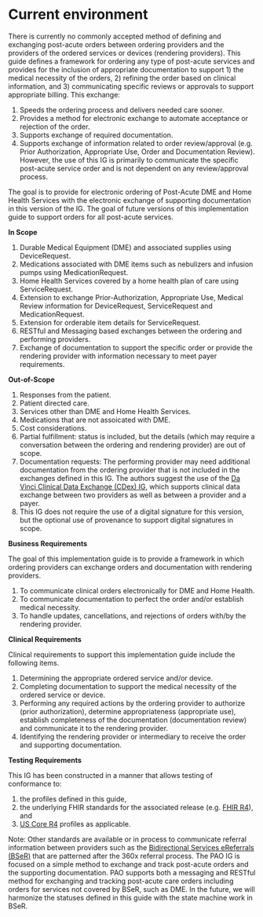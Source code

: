 # Current environment
There is currently no commonly accepted method of defining and exchanging post-acute orders between ordering providers and the providers of the ordered services or devices (rendering providers).  This guide defines a framework for ordering any type of post-acute services and provides for the inclusion of appropriate documentation to support 1) the medical necessity of the orders, 2) refining the order based on clinical information, and 3) communicating specific reviews or approvals to support appropriate billing.  This exchange:
1.	Speeds the ordering process and delivers needed care sooner.
2.	Provides a method for electronic exchange to automate acceptance or rejection of the order.
3.	Supports exchange of required documentation.
4.	Supports exchange of information related to order review/approval (e.g. Prior Authorization, Appropriate Use, Order and Documentation Review). However, the use of this IG is primarily to communicate the specific post-acute service order and is not dependent on any review/approval process.

The goal is to provide for electronic ordering of Post-Acute DME and Home Health Services with the electronic exchange of supporting documentation in this version of the IG.  The goal of future versions of this implementation guide to support orders for all post-acute services.

**In Scope**
1.	Durable Medical Equipment (DME) and associated supplies using DeviceRequest.
2.	Medications associated with DME items such as nebulizers and infusion pumps using MedicationRequest.
3.	Home Health Services covered by a home health plan of care using ServiceRequest.
4.	Extension to exchange Prior-Authorization, Appropriate Use, Medical Review information  for DeviceRequest, ServiceRequest and MedicationRequest.
5. 	Extension for orderable item details for ServiceRequest.
6.	RESTful and Messaging based exchanges between the ordering and performing providers.
7.	Exchange of documentation to support the specific order or provide the rendering provider with information necessary to meet payer requirements.

**Out-of-Scope**
1.	Responses from the patient.
2.	Patient directed care.
3.	Services other than DME and Home Health Services.
4.	Medications that are not assoicated with DME.
5.	Cost considerations.
6.	Partial fulfillment: status is included, but the details (which may require a conversation between the ordering and rendering provider) are out of scope.
7.	Documentation requests: The performing provider may need additional documentation from the ordering provider that is not included in the exchanges defined in this IG. The authors suggest the use of the [Da Vinci Clinical Data Exchange (CDex) IG](http://build.fhir.org/ig/HL7/davinci-ecdx/index.html), which supports clinical data exchange between two providers as well as between a provider and a payer.
8.	This IG does not require the use of a digital signature for this version, but the optional use of provenance to support digital signatures in scope.

**Business Requirements**

The goal of this implementation guide is to provide a framework in which ordering providers can exchange orders and documentation with rendering providers.
1.	To communicate clinical orders electronically for DME and Home Health.
2.	To communicate documentation to perfect the order and/or establish medical necessity.
3.	To handle updates, cancellations, and rejections of orders with/by the rendering provider.

**Clinical Requirements**

Clinical requirements to support this implementation guide include the following items.
1.	Determining the appropriate ordered service and/or device.
2.	Completing documentation to support the medical necessity of the ordered service or device.
3.	Performing any required actions by the ordering provider to authorize (prior authorization), determine appropriateness (appropriate use), establish completeness of the documentation (documentation review) and communicate it to the rendering provider.
4.	Identifying the rendering  provider or intermediary to receive the order and supporting documentation.

**Testing Requirements**

This IG has been constructed in a manner that allows testing of conformance to:
1. the profiles defined in this guide, 
2.  the underlying FHIR standards for the associated release (e.g. [FHIR R4](http://hl7.org/fhir/)), and 
3. [US Core R4](http://build.fhir.org/ig/HL7/US-Core-R4/) profiles as applicable.

Note: Other standards are available or in process to communicate referral information between providers such as the [Bidirectional Services eReferrals (BSeR)](http://hl7.org/fhir/us/bser/2019May/BSeRMessagingWorkflow.html) that are patterned after the 360x referral process. The PAO IG is focused on a simple method to exchange and track post-acute orders and the supporting documentation. PAO supports both a messaging and RESTful method for exchanging and tracking post-acute care orders including orders for services not covered by BSeR, such as DME.  In the future, we will harmonize the statuses defined in this guide with the state machine work in BSeR.

